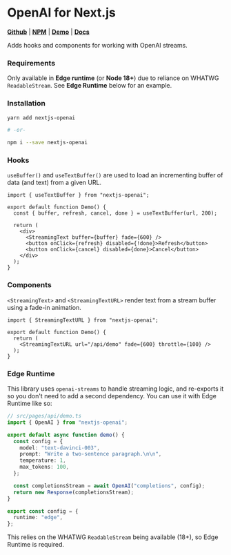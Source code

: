 # OpenAI for Next.js

[**Github**](https://github.com/gptlabs/nextjs-openai) |
[**NPM**](https://npmjs.com/package/nextjs-openai) |
[**Demo**](https://nextjs-openai.vercel.app) |
[**Docs**](https://nextjs-openai.vercel.app/docs)

Adds hooks and components for working with OpenAI streams.

### Requirements

Only available in **Edge runtime** (or **Node 18+**) due to reliance on WHATWG
`ReadableStream`. See **Edge Runtime** below for an example.

### Installation

```bash
yarn add nextjs-openai

# -or-

npm i --save nextjs-openai
```

### Hooks

`useBuffer()` and `useTextBuffer()` are used to load an incrementing buffer of
data (and text) from a given URL.

```tsx
import { useTextBuffer } from "nextjs-openai";

export default function Demo() {
  const { buffer, refresh, cancel, done } = useTextBuffer(url, 200);
  
  return (
    <div>
      <StreamingText buffer={buffer} fade={600} />
      <button onClick={refresh} disabled={!done}>Refresh</button>
      <button onClick={cancel} disabled={done}>Cancel</button>
    </div>
  );
}
```

### Components

`<StreamingText>` and `<StreamingTextURL>` render text from a stream buffer
using a fade-in animation.

```tsx
import { StreamingTextURL } from "nextjs-openai";

export default function Demo() {
  return (
    <StreamingTextURL url="/api/demo" fade={600} throttle={100} />
  );
}
```

### Edge Runtime

This library uses `openai-streams` to handle streaming logic, and re-exports it
so you don't need to add a second dependency. You can use it with Edge Runtime
like so:

```ts
// src/pages/api/demo.ts
import { OpenAI } from "nextjs-openai";

export default async function demo() {
  const config = {
    model: "text-davinci-003",
    prompt: "Write a two-sentence paragraph.\n\n",
    temperature: 1,
    max_tokens: 100,
  };

  const completionsStream = await OpenAI("completions", config);
  return new Response(completionsStream);
}

export const config = {
  runtime: "edge",
};
```

This relies on the WHATWG `ReadableStream` being available (18+), so Edge
Runtime is required.